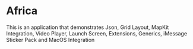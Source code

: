 # Africa
This is an application that demonstrates Json, Grid Layout, MapKit Integration, Video Player, Launch Screen, Extensions, Generics, iMessage Sticker Pack and MacOS Integration

